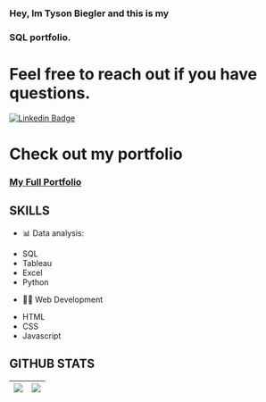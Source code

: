 ### Hey, Im Tyson Biegler and this is my
### SQL portfolio.

# Feel free to reach out if you have questions. 
[![Linkedin Badge](https://img.shields.io/badge/-TysonBiegler-blue?style=plastic-square&logo=Linkedin&logoColor=white&link=https://www.linkedin.com/in/tysonbiegler/)](https://www.linkedin.com/in/tysonbiegler/)

# Check out my portfolio
### <a target="__blank" href="https://www.tysonbiegler.com">My Full Portfolio</a>

## SKILLS
- 📊 Data analysis:
<ul list-style-type: none;>
    <li>SQL</li>
    <li>Tableau</li>
    <li>Excel</li>
    <li>Python</li>
</ul>

- 👨‍💻 Web Development  
<ul>
    <li>HTML</li>
    <li>CSS</li>
    <li>Javascript</li>
</ul>

## GITHUB STATS
<img src="https://github-readme-stats.vercel.app/api?username=tysonbiegler&&show_icons=true&count_private=true&theme=radical"/>|<img src="https://github-readme-streak-stats.herokuapp.com/?user=tysonbiegler&theme=radical"/>|
|---|---|
